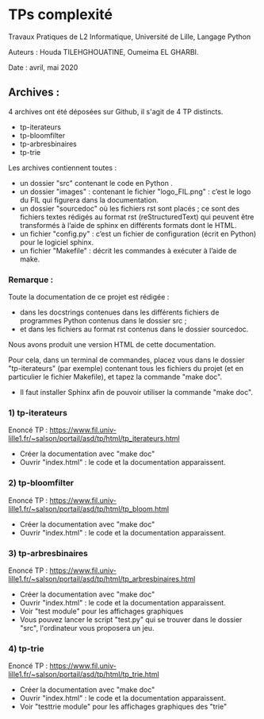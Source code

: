 # TPs complexité
Travaux Pratiques de L2 Informatique, Université de Lille, Langage Python

Auteurs : Houda TILEHGHOUATINE, Oumeima EL GHARBI.

Date : avril, mai 2020

## Archives :
4 archives ont été déposées sur Github, il s'agit de 4 TP distincts.

- tp-iterateurs
- tp-bloomfilter
- tp-arbresbinaires
- tp-trie

Les archives contiennent toutes :

- un dossier "src" contenant le code en Python .
- un dossier "images" : contenant le fichier "logo_FIL.png" : c’est le logo du FIL qui figurera dans la documentation.
- un dossier "sourcedoc" où les fichiers rst sont placés ; ce sont des fichiers textes rédigés au format rst (reStructuredText) qui peuvent être transformés à l’aide de sphinx en différents formats dont le HTML.
- un fichier "config.py" : c’est un fichier de configuration (écrit en Python) pour le logiciel sphinx.
- un fichier "Makefile" : décrit les commandes à exécuter à l’aide de make.


### Remarque : 

Toute la documentation de ce projet est rédigée :
- dans les docstrings contenues dans les différents fichiers de programmes Python contenus dans le dossier src ;
- et dans les fichiers au format rst contenus dans le dossier sourcedoc.

Nous avons produit une version HTML de cette documentation.

Pour cela, dans un terminal de commandes, placez vous dans le dossier "tp-iterateurs" (par exemple) contenant tous les fichiers du projet (et en particulier le fichier Makefile), et tapez la commande "make doc".
- Il faut installer Sphinx afin de pouvoir utiliser la commande "make doc".

### 1) tp-iterateurs
Enoncé TP : https://www.fil.univ-lille1.fr/~salson/portail/asd/tp/html/tp_iterateurs.html
- Créer la documentation avec "make doc"
- Ouvrir "index.html" : le code et la documentation apparaissent.

### 2) tp-bloomfilter
Enoncé TP : https://www.fil.univ-lille1.fr/~salson/portail/asd/tp/html/tp_bloom.html
- Créer la documentation avec "make doc"
- Ouvrir "index.html" : le code et la documentation apparaissent.

### 3) tp-arbresbinaires
Enoncé TP : https://www.fil.univ-lille1.fr/~salson/portail/asd/tp/html/tp_arbresbinaires.html
- Créer la documentation avec "make doc"
- Ouvrir "index.html" : le code et la documentation apparaissent.
- Voir "test module" pour les affichages graphiques
- Vous pouvez lancer le script "test.py" qui se trouver dans le dossier "src", l'ordinateur vous proposera un jeu.

### 4) tp-trie
Enoncé TP : https://www.fil.univ-lille1.fr/~salson/portail/asd/tp/html/tp_trie.html
- Créer la documentation avec "make doc"
- Ouvrir "index.html" : le code et la documentation apparaissent.
- Voir "testtrie module" pour les affichages graphiques des "trie"

